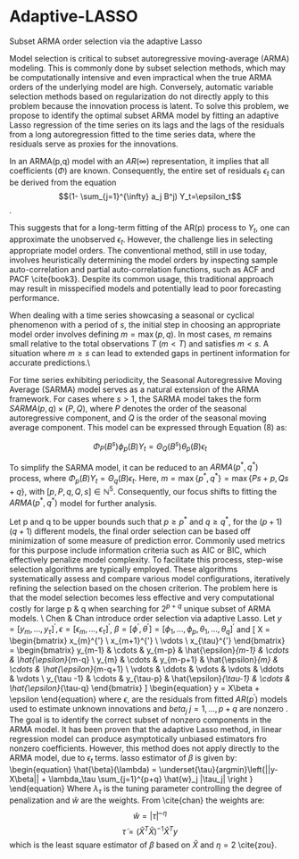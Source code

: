 # Adaptive-LASSO
Subset ARMA order selection via the adaptive Lasso

Model selection is critical to subset autoregressive moving-average (ARMA) modeling. This is commonly
done by subset selection methods, which may be computationally intensive and even impractical when the true ARMA orders of the underlying model are high. Conversely, automatic variable selection methods based on regularization do not directly apply to this problem because the innovation process is latent. To solve this problem, we
propose to identify the optimal subset ARMA model by fitting an adaptive Lasso regression of the time series on its lags and the lags of the residuals from a long autoregression
fitted to the time series data, where the residuals serve as proxies for the innovations.


In an ARMA(p,q) model with an $AR(\infty)$ representation, it implies that all coefficients ($\Phi$) are known. Consequently, the entire set of residuals ${\epsilon_t}$ can be derived from the equation $$(1- \sum_{j=1}^{\infty} a_j B^j) Y_t=\epsilon_t$$.
	
This suggests that for a long-term fitting of the AR(p) process to $Y_t$, one can approximate the unobserved $\epsilon_t$. However, the challenge lies in selecting appropriate model orders. The conventional method, still in use today, involves heuristically determining the model orders by inspecting sample auto-correlation and partial auto-correlation functions, such as ACF and PACF \cite{book3}. Despite its common usage, this traditional approach may result in misspecified models and potentially lead to poor forecasting performance.
	
When dealing with a time series showcasing a seasonal or cyclical phenomenon with a period of $s$, the initial step in choosing an appropriate model order involves defining $m = \max{(p,q)}$. In most cases, $m$ remains small relative to the total observations $T$ ($m < T$) and satisfies $m < s$. A situation where $m \geq s$ can lead to extended gaps in pertinent information for accurate predictions.\\
	
For time series exhibiting periodicity, the Seasonal Autoregressive Moving Average (SARMA) model serves as a natural extension of the ARMA framework. For cases where $s > 1$, the SARMA model takes the form $SARMA(p,q) \times (P,Q)$, where $P$ denotes the order of the seasonal autoregressive component, and $Q$ is the order of the seasonal moving average component. This model can be expressed through Equation (8) as:
	
$$\Phi_P(B^s)\phi_p(B) Y_t=\Theta_Q(B^s)\theta_p(B)\epsilon_t$$
	
To simplify the SARMA model, it can be reduced to an $ARMA(p^*,q^*)$ process, where $\Phi_{p}^{}(B)Y_t=\Theta_{q}^{}(B)\epsilon_t$. Here, $m = \max\{p^*,q^*\} = \max\{Ps+p,Qs+q \}$, with $[p,P,q,Q,s] \in \mathbb{N}^5$. Consequently, our focus shifts to fitting the $ARMA(p^*,q^*)$ model for further analysis. 

Let p and q to be upper bounds such that $p\geq p^*$ and $q\geq q^*$, for the $(p+1)(q+1)$ different models, the final order selection can be based off minimization of some measure of prediction error. Commonly used metrics for this purpose include information criteria such as AIC or BIC, which effectively penalize model complexity. To facilitate this process, step-wise selection algorithms are typically employed. These algorithms systematically assess and compare various model configurations, iteratively refining the selection based on the chosen criterion. The problem here is that the model selection becomes less effective and very computational costly for large p \& q when searching for $2^{p+q}$ unique subset of ARMA models. \\
Chen \& Chan  introduce order selection via adaptive Lasso. Let $y = [y_m,...,y_\tau]^{'} ,\epsilon=[\epsilon_m,...,\epsilon_\tau]^{'}$, $\beta = [\phi^{'},\theta^{'}]=[\phi_1,...,\phi_p,\theta_1,...,\theta_q]^{'}$ and
	\[
	X = \begin{bmatrix}
		x_{m}^{'} \\
		x_{m+1}^{'} \\
		\vdots \\
		x_{\tau}^{'}
	\end{bmatrix}
	= \begin{bmatrix}
		y_{m-1} & \cdots & y_{m-p} & \hat{\epsilon}_{m-1} & \cdots & \hat{\epsilon}_{m-q} \\
		y_{m} & \cdots & y_{m-p+1} & \hat{\epsilon}_{m} & \cdots & \hat{\epsilon}_{m-q+1} \\
		\vdots & \ddots & \vdots & \vdots & \ddots & \vdots \\
		y_{\tau -1} & \cdots & y_{\tau-p} & \hat{\epsilon}_{\tau-1} & \cdots & \hat{\epsilon}_{\tau-q}
	\end{bmatrix}
	\]
	\begin{equation}
		y = X\beta + \epsilon
	\end{equation}
	where $\epsilon$, are the residuals from fitted $AR(p^{'})$ models used to estimate unknown innovations and $beta_j$ $j=1,...,p+q$ are nonzero . The goal is to identify the correct subset of nonzero components in the ARMA model. It has been proven that the adaptive Lasso method, in linear regression model can produce asymptotically unbiased estimators fro nonzero coefficients. However, this method does not apply directly to the ARMA model, due to $\epsilon_t$ terms.
	lasso estimator of $\beta$ is given by:
	\begin{equation}
		\hat{\beta}(\lambda) = \underset{\tau}{argmin}\left\{||y-X\beta|| + \lambda_\tau \sum_{j=1}^{p+q} \hat{w}_j |\tau_j| \right \}
	\end{equation}
	Where $\lambda_\tau$ is the tuning parameter controlling the degree of penalization and $\hat{w}$ are the weights. From \cite{chan} the weights are:
	$$\hat{w}=|\widetilde{\tau}|^{-\eta}$$
	$$\widetilde{\tau}=(\hat{X}^T \hat{X})^{-1}\hat{X}^{T}y$$
	which is the least square estimator of $\beta$ based on $\hat{X}$ and $\eta=2$ \cite{zou}.
